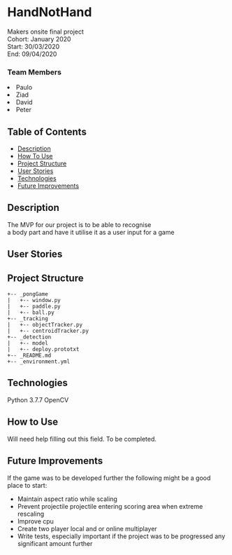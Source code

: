 # HandNotHand
Makers onsite final project    
Cohort: January 2020  
Start: 30/03/2020  
End: 09/04/2020
### Team Members</h3>
<li>Paulo
<li>Ziad
<li>David
<li>Peter

## Table of Contents

* [Description](#description)
* [How To Use](#how-to-use)
* [Project Structure](#project-structure)
* [User Stories](#user-stories)
* [Technologies](#technologies)
* [Future Improvements](#future-improvements)

## Description

The MVP for our project is to be able to recognise  
a body part and have it utilise it as a user input for a game

## User Stories

## Project Structure
```
+-- _pongGame
|   +-- window.py
|   +-- paddle.py
|   +-- ball.py
+-- _tracking
|   +-- objectTracker.py
|   +-- centroidTracker.py
+-- _detection
|   +-- model
|   +-- deploy.prototxt
+-- _README.md
+-- _environment.yml
```

## Technologies

Python 3.7.7
OpenCV

## How to Use

Will need help filling out this field. To be completed.

## Future Improvements

If the game was to be developed further the following might be a good place to start:

* Maintain aspect ratio while scaling
* Prevent projectile projectile entering scoring area when extreme rescaling
* Improve cpu
* Create two player local and or online multiplayer
* Write tests, especially important if the project was to be progressed any significant amount further
